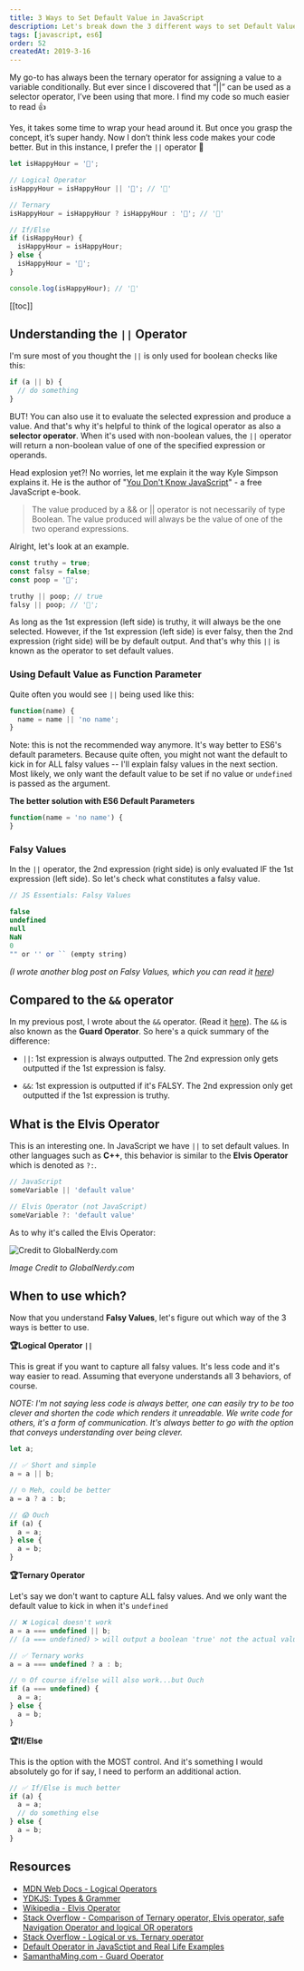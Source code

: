 ```yaml
---
title: 3 Ways to Set Default Value in JavaScript
description: Let's break down the 3 different ways to set Default Values using  logical operator, ternary, and if/else.
tags: [javascript, es6]
order: 52
createdAt: 2019-3-16
---
```


My go-to has always been the ternary operator for assigning a value to a variable conditionally. But ever since I discovered that “||” can be used as a selector operator, I’ve been using that more. I find my code so much easier to read 👍

Yes, it takes some time to wrap your head around it. But once you grasp the concept, it’s super handy. Now I don’t think less code makes your code better. But in this instance, I prefer the `||` operator 🤩

```javascript
let isHappyHour = '🍺';

// Logical Operator
isHappyHour = isHappyHour || '🍵'; // '🍺'

// Ternary
isHappyHour = isHappyHour ? isHappyHour : '🍵'; // '🍺'

// If/Else
if (isHappyHour) {
  isHappyHour = isHappyHour;
} else {
  isHappyHour = '🍵';
}

console.log(isHappyHour); // '🍺'
```

[[toc]]

## Understanding the `||` Operator

I'm sure most of you thought the `||` is only used for boolean checks like this:

```javascript
if (a || b) {
  // do something
}
```

BUT! You can also use it to evaluate the selected expression and produce a value. And that's why it's helpful to think of the logical operator as also a **selector operator**. When it's used with non-boolean values, the `||` operator will return a non-boolean value of one of the specified expression or operands.

Head explosion yet?! No worries, let me explain it the way Kyle Simpson explains it. He is the author of "[You Don't Know JavaScript](https://github.com/getify/You-Dont-Know-JS/blob/f0d591b6502c080b92e18fc470432af8144db610/types%20%26%20grammar/ch4.md#operators--and-)" - a free JavaScript e-book.

> The value produced by a && or || operator is not necessarily of type Boolean. The value produced will always be the value of one of the two operand expressions.

Alright, let's look at an example.

```javascript
const truthy = true;
const falsy = false;
const poop = '💩';

truthy || poop; // true
falsy || poop; // '💩';
```

As long as the 1st expression (left side) is truthy, it will always be the one selected. However, if the 1st expression (left side) is ever falsy, then the 2nd expression (right side) will be by default output. And that's why this `||` is known as the operator to set default values.

### Using Default Value as Function Parameter

Quite often you would see `||` being used like this:

```javascript
function(name) {
  name = name || 'no name';
}
```

Note: this is not the recommended way anymore. It's way better to ES6's default parameters. Because quite often, you might not want the default to kick in for ALL falsy values -- I'll explain falsy values in the next section. Most likely, we only want the default value to be set if no value or `undefined` is passed as the argument.

**The better solution with ES6 Default Parameters**

```javascript
function(name = 'no name') {
}
```

### Falsy Values

In the `||` operator, the 2nd expression (right side) is only evaluated IF the 1st expression (left side). So let's check what constitutes a falsy value.

```javascript
// JS Essentials: Falsy Values

false
undefined
null
NaN
0
"" or '' or `` (empty string)
```

_(I wrote another blog post on Falsy Values, which you can read it [here](https://www.samanthaming.com/tidbits/25-js-essentials-falsy-values))_

## Compared to the `&&` operator

In my previous post, I wrote about the `&&` operator. (Read it [here](https://medium.com/@samanthaming/prevent-object-retrieval-typeerror-with-74ea0a58437f)). The `&&` is also known as the **Guard Operator**. So here's a quick summary of the difference:

- `||`: 1st expression is always outputted. The 2nd expression only gets outputted if the 1st expression is falsy.

- `&&`: 1st expression is outputted if it's FALSY. The 2nd expression only get outputted if the 1st expression is truthy.

## What is the Elvis Operator

This is an interesting one. In JavaScript we have `||` to set default values. In other languages such as **C++**, this behavior is similar to the **Elvis Operator** which is denoted as `?:`.

```javascript
// JavaScript
someVariable || 'default value'

// Elvis Operator (not JavaScript)
someVariable ?: 'default value'
```

As to why it's called the Elvis Operator:

![Credit to GlobalNerdy.com](https://thepracticaldev.s3.amazonaws.com/i/7itmzmaoim6awjmqop4k.jpg)

_Image Credit to GlobalNerdy.com_

## When to use which?

Now that you understand **Falsy Values**, let's figure out which way of the 3 ways is better to use.

**🏆Logical Operator `||`**

This is great if you want to capture all falsy values. It's less code and it's way easier to read. Assuming that everyone understands all 3 behaviors, of course.

_NOTE: I'm not saying less code is always better, one can easily try to be too clever and shorten the code which renders it unreadable. We write code for others, it's a form of communication. It's always better to go with the option that conveys understanding over being clever._

```javascript
let a;

// ✅ Short and simple
a = a || b;

// ☹️ Meh, could be better
a = a ? a : b;

// 😱 Ouch
if (a) {
  a = a;
} else {
  a = b;
}
```

**🏆Ternary Operator**

Let's say we don't want to capture ALL falsy values. And we only want the default value to kick in when it's `undefined`

```javascript
// ❌ Logical doesn't work
a = a === undefined || b;
// (a === undefined) > will output a boolean 'true' not the actual value

// ✅ Ternary works
a = a === undefined ? a : b;

// ☹️ Of course if/else will also work...but Ouch
if (a === undefined) {
  a = a;
} else {
  a = b;
}
```

**🏆If/Else**

This is the option with the MOST control. And it's something I would absolutely go for if say, I need to perform an additional action.

```javascript
// ✅ If/Else is much better
if (a) {
  a = a;
  // do something else
} else {
  a = b;
}
```

## Resources

- [MDN Web Docs - Logical Operators](https://developer.mozilla.org/en-US/docs/Web/JavaScript/)
- [YDKJS: Types & Grammer](https://github.com/getify/You-Dont-Know-JS/blob/f0d591b6502c080b92e18fc470432af8144db610/types%20%26%20grammar/ch4.md)
- [Wikipedia - Elvis Operator](https://en.wikipedia.org/wiki/Elvis_operator)
- [Stack Overflow - Comparison of Ternary operator, Elvis operator, safe Navigation Operator and logical OR operators](https://stackoverflow.com/questions/44046927/comparison-of-ternary-operator-elvis-operator-safe-navigation-operator-and-log)
- [Stack Overflow - Logical or vs. Ternary operator](https://stackoverflow.com/questions/42026158/precedence-logical-or-vs-ternary-operator)
- [Default Operator in JavaSctipt and Real Life Examples](https://zzz.buzz/2016/01/10/default-operator-in-javascript-and-real-life-examples/)
- [SamanthaMing.com - Guard Operator](https://www.samanthaming.com/tidbits/51-prevent-object-retrieval-type-error-with-guard-operator)
